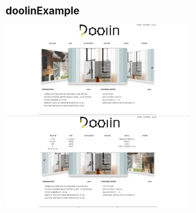 ﻿# doolinExample
<img src="https://github.com/k0603156/designExample/blob/master/doolinExample/sample.PNG"/>
<img src="https://github.com/k0603156/designExample/blob/master/doolinExample/sample2.PNG"/>
